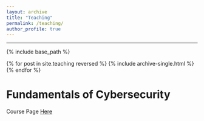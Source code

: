 ```yaml
---
layout: archive
title: "Teaching"
permalink: /teaching/
author_profile: true
---
```

<hr>

{% include base_path %}

{% for post in site.teaching reversed %}
  {% include archive-single.html %}
{% endfor %}


Fundamentals of Cybersecurity
======
Course Page <a href="https://cprob.com/teaching/cy2550/">Here</a>
